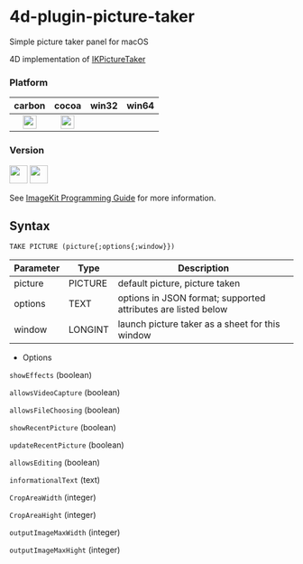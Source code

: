 # 4d-plugin-picture-taker

Simple picture taker panel for macOS

4D implementation of [IKPictureTaker](https://developer.apple.com/documentation/quartz/ikpicturetaker?language=objc)

### Platform

| carbon | cocoa | win32 | win64 |
|:------:|:-----:|:---------:|:---------:|
|<img src="https://cloud.githubusercontent.com/assets/1725068/22371562/1b091f0a-e4db-11e6-8458-8653954a7cce.png" width="24" height="24" />|<img src="https://cloud.githubusercontent.com/assets/1725068/22371562/1b091f0a-e4db-11e6-8458-8653954a7cce.png" width="24" height="24" />|||

### Version

<img src="https://cloud.githubusercontent.com/assets/1725068/18940649/21945000-8645-11e6-86ed-4a0f800e5a73.png" width="32" height="32" /> <img src="https://cloud.githubusercontent.com/assets/1725068/18940648/2192ddba-8645-11e6-864d-6d5692d55717.png" width="32" height="32" />

See [ImageKit Programming Guide](https://developer.apple.com/library/content/documentation/GraphicsImaging/Conceptual/ImageKitProgrammingGuide/IKImagePicker/IKImagePicker.html) for more information.

## Syntax

```
TAKE PICTURE (picture{;options{;window}})
```

Parameter|Type|Description
------------|------------|----
picture|PICTURE|default picture, picture taken
options|TEXT|options in JSON format; supported attributes are listed below
window|LONGINT|launch picture taker as a sheet for this window

* Options

``showEffects`` (boolean)

``allowsVideoCapture`` (boolean)

``allowsFileChoosing`` (boolean)

``showRecentPicture`` (boolean)

``updateRecentPicture`` (boolean)

``allowsEditing`` (boolean)

``informationalText`` (text)

``CropAreaWidth`` (integer)

``CropAreaHight`` (integer)

``outputImageMaxWidth`` (integer)

``outputImageMaxHight`` (integer)
